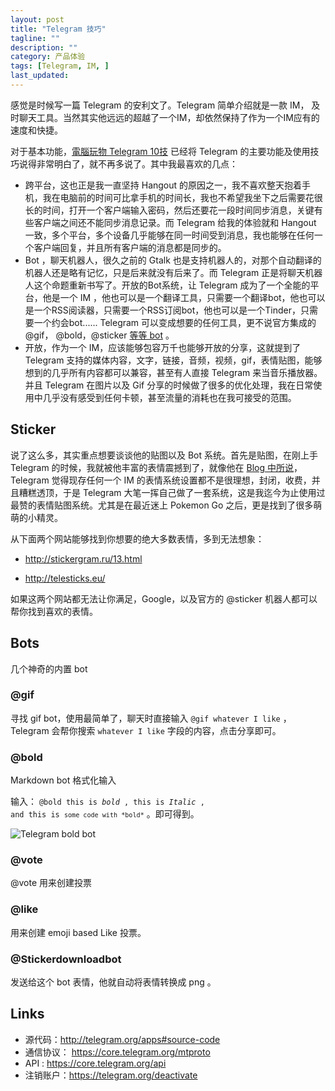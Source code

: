 ```yaml
---
layout: post
title: "Telegram 技巧"
tagline: ""
description: ""
category: 产品体验
tags: [Telegram, IM, ]
last_updated: 
---
```



感觉是时候写一篇 Telegram 的安利文了。Telegram 简单介绍就是一款 IM， 及时聊天工具。当然其实他远远的超越了一个IM，却依然保持了作为一个IM应有的速度和快捷。

对于基本功能，[電腦玩物 Telegram 10技](http://www.playpcesor.com/2015/12/telegram-10.html) 已经将 Telegram 的主要功能及使用技巧说得非常明白了，就不再多说了。其中我最喜欢的几点：

- 跨平台，这也正是我一直坚持 Hangout 的原因之一，我不喜欢整天抱着手机，我在电脑前的时间可比拿手机的时间长，我也不希望我坐下之后需要花很长的时间，打开一个客户端输入密码，然后还要花一段时间同步消息，关键有些客户端之间还不能同步消息记录。而 Telegram 给我的体验就和 Hangout 一致，多个平台，多个设备几乎能够在同一时间受到消息，我也能够在任何一个客户端回复，并且所有客户端的消息都是同步的。
- Bot ，聊天机器人，很久之前的 Gtalk 也是支持机器人的，对那个自动翻译的机器人还是略有记忆，只是后来就没有后来了。而 Telegram 正是将聊天机器人这个命题重新书写了。开放的Bot系统，让 Telegram 成为了一个全能的平台，他是一个 IM ，他也可以是一个翻译工具，只需要一个翻译bot，他也可以是一个RSS阅读器，只需要一个RSS订阅bot，他也可以是一个Tinder，只需要一个约会bot...... Telegram 可以变成想要的任何工具，更不说官方集成的 @gif， @bold，@sticker [等等 bot](https://core.telegram.org/bots)  。
- 开放，作为一个 IM，应该能够包容万千也能够开放的分享，这就提到了 Telegram 支持的媒体内容，文字，链接，音频，视频，gif，表情贴图，能够想到的几乎所有内容都可以兼容，甚至有人直接 Telegram 来当音乐播放器。并且 Telegram 在图片以及 Gif 分享的时候做了很多的优化处理，我在日常使用中几乎没有感受到任何卡顿，甚至流量的消耗也在我可接受的范围。

## Sticker

说了这么多，其实重点想要谈谈他的贴图以及 Bot 系统。首先是贴图，在刚上手 Telegram 的时候，我就被他丰富的表情震撼到了，就像他在 [Blog 中所说](https://telegram.org/blog/stickers)， Telegram 觉得现存任何一个 IM 的表情系统设置都不是很理想，封闭，收费，并且糟糕透顶，于是 Telegram 大笔一挥自己做了一套系统，这是我迄今为止使用过最赞的表情贴图系统。尤其是在最近迷上 Pokemon Go 之后，更是找到了很多萌萌的小精灵。

从下面两个网站能够找到你想要的绝大多数表情，多到无法想象：
- http://stickergram.ru/13.html

- http://telesticks.eu/


如果这两个网站都无法让你满足，Google，以及官方的 @sticker 机器人都可以帮你找到喜欢的表情。

## Bots
几个神奇的内置 bot

### @gif
寻找 gif bot，使用最简单了，聊天时直接输入 `@gif whatever I like` ， Telegram 会帮你搜索 `whatever I like` 字段的内容，点击分享即可。


### @bold
Markdown bot 格式化输入

输入： <code>@bold this is *bold* , this is _Italic_ , and this is `some code with *bold*`</code> 。即可得到。

![Telegram bold bot](https://lh5.googleusercontent.com/-2OBcfO5Pxlk/V4eoHnsOnCI/AAAAAAAA_8M/TThMXecHLEkUBumQHiiqK_UPbbdO-cljgCLcB/w435-h72/telegram_bold_bot.png)

### @vote
@vote 用来创建投票

### @like
用来创建 emoji based Like 投票。

### @Stickerdownloadbot
发送给这个 bot 表情，他就自动将表情转换成 png 。

## Links

- 源代码：<http://telegram.org/apps#source-code>
- 通信协议： <https://core.telegram.org/mtproto>
- API : <https://core.telegram.org/api>
- 注销账户：<https://telegram.org/deactivate>
